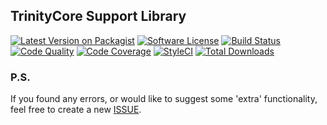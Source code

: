 ## TrinityCore Support Library
[![Latest Version on Packagist][ico-version]][link-packagist]
[![Software License][ico-license]](LICENSE.md)
[![Build Status][ico-travis]][link-travis]
[![Code Quality][ico-scrutinizer]][link-scrutinizer]
[![Code Coverage][ico-coverage]][link-coverage]
[![StyleCI][ico-styleci]]([link-styleci])
[![Total Downloads][ico-downloads]][link-downloads]



### P.S.
If you found any errors, or would like to suggest some 'extra' functionality, feel free to create a new [ISSUE](https://github.com/darki73/trinitycore-support/issues/new).


[ico-version]: https://img.shields.io/packagist/v/freedomcore/trinitycore-support.svg?style=flat-square
[ico-coverage]: https://scrutinizer-ci.com/g/darki73/trinitycore-support/badges/coverage.png?b=master
[ico-license]: https://img.shields.io/badge/license-MIT-brightgreen.svg?style=flat-square
[ico-travis]: https://img.shields.io/travis/darki73/trinitycore-support/master.svg?style=flat-square
[ico-scrutinizer]: https://scrutinizer-ci.com/g/darki73/trinitycore-support/badges/quality-score.png?b=master
[ico-code-quality]: https://img.shields.io/scrutinizer/g/darki73/trinitycore-support.svg?style=flat-square
[ico-downloads]: https://img.shields.io/packagist/dt/freedomcore/trinitycore-support.svg?style=flat-square
[ico-styleci]: https://styleci.io/repos/115306714/shield?branch=master

[link-packagist]: https://packagist.org/packages/freedomcore/trinitycore-support
[link-coverage]: https://scrutinizer-ci.com/g/darki73/trinitycore-support/?branch=master
[link-travis]: https://travis-ci.org/darki73/trinitycore-support
[link-scrutinizer]: https://scrutinizer-ci.com/g/darki73/trinitycore-support/code-structure
[link-code-quality]: https://scrutinizer-ci.com/g/darki73/trinitycore-support
[link-downloads]: https://packagist.org/packages/freedomcore/trinitycore-support
[link-author]: https://github.com/darki73
[link-styleci]: https://styleci.io/repos/115306714